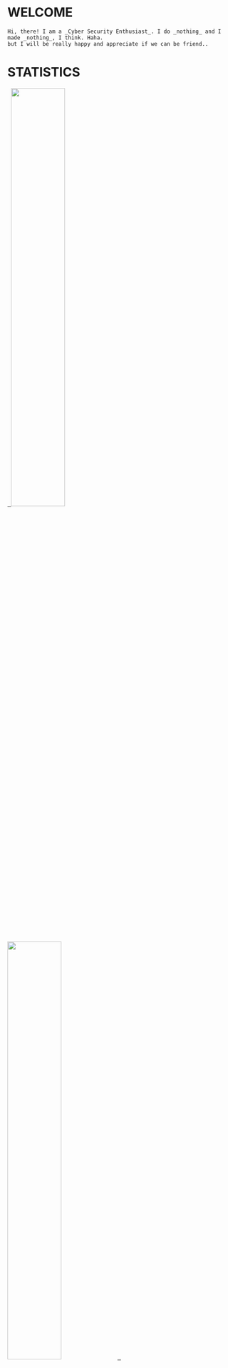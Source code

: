 # __WELCOME__

    Hi, there! I am a _Cyber Security Enthusiast_. I do _nothing_ and I made _nothing_, I think. Haha.
    but I will be really happy and appreciate if we can be friend.. 

# __STATISTICS__
<div>
    <div>
        <a href="https://github.com/th3rdctrl/" target="_blank">
            &nbsp;
            <img src = "https://github-readme-stats.vercel.app/api?username=th3rdctrl&show_icons=true&hide_title=true&line_height=30&theme=radical" style="width:49%;"/>
            <img src="https://github-readme-streak-stats.herokuapp.com/?user=th3rdctrl&show_icons=true&locale=en&layout=compact&line_height=28&theme=radical" style="width:49%;"/>
            &nbsp;
        </a>
    </div>
    <a href="https://github.com/th3rdctrl/" target="_blank">
      <img align="center" src = "https://github-readme-stats.vercel.app/api/top-langs/?username=th3rdctrl&langs_count=3&layout=compact&theme=radical"/>
    </a>
</div>
